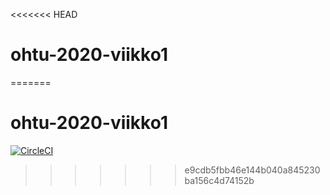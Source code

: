 <<<<<<< HEAD
# ohtu-2020-viikko1 
=======
# ohtu-2020-viikko1

[![CircleCI](https://circleci.com/gh/tommise/ohtu-2020-viikko1.svg?style=svg)](https://circleci.com/gh/tommise/ohtu-2020-viikko1)
>>>>>>> e9cdb5fbb46e144b040a845230ba156c4d74152b
